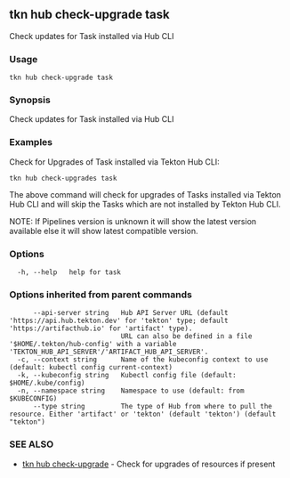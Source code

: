 ## tkn hub check-upgrade task

Check updates for Task installed via Hub CLI

### Usage

```
tkn hub check-upgrade task
```

### Synopsis

Check updates for Task installed via Hub CLI

### Examples


Check for Upgrades of Task installed via Tekton Hub CLI:

	tkn hub check-upgrades task

The above command will check for upgrades of Tasks installed via Tekton Hub CLI
and will skip the Tasks which are not installed by Tekton Hub CLI.

NOTE: If Pipelines version is unknown it will show the latest version available
else it will show latest compatible version.


### Options

```
  -h, --help   help for task
```

### Options inherited from parent commands

```
      --api-server string   Hub API Server URL (default 'https://api.hub.tekton.dev' for 'tekton' type; default 'https://artifacthub.io' for 'artifact' type).
                            URL can also be defined in a file '$HOME/.tekton/hub-config' with a variable 'TEKTON_HUB_API_SERVER'/'ARTIFACT_HUB_API_SERVER'.
  -c, --context string      Name of the kubeconfig context to use (default: kubectl config current-context)
  -k, --kubeconfig string   Kubectl config file (default: $HOME/.kube/config)
  -n, --namespace string    Namespace to use (default: from $KUBECONFIG)
      --type string         The type of Hub from where to pull the resource. Either 'artifact' or 'tekton' (default 'tekton') (default "tekton")
```

### SEE ALSO

* [tkn hub check-upgrade](tkn_hub_check-upgrade.md)	 - Check for upgrades of resources if present

